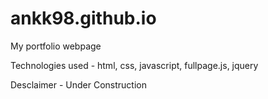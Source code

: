 # ankk98.github.io
My portfolio webpage 

Technologies used - html, css, javascript, fullpage.js, jquery

Desclaimer - Under Construction
